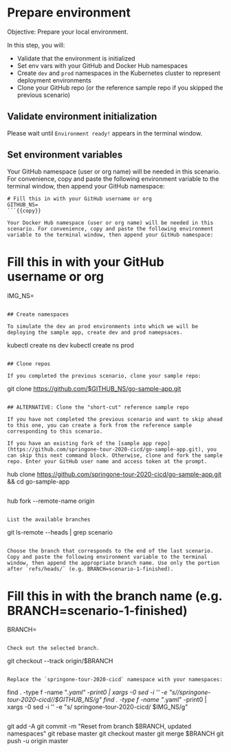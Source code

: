 # Prepare environment

Objective:
Prepare your local environment.

In this step, you will:
- Validate that the environment is initialized
- Set env vars with your GitHub and Docker Hub namespaces
- Create `dev` and `prod` namespaces in the Kubernetes cluster to represent deployment environments
- Clone your GitHub repo (or the reference sample repo if you skipped the previous scenario)

## Validate environment initialization

Please wait until `Environment ready!` appears in the terminal window.

## Set environment variables

Your GitHub namespace (user or org name) will be needed in this scenario. For convenience, copy and paste the following environment variable to the terminal window, then append your GitHub namespace:

```
# Fill this in with your GitHub username or org
GITHUB_NS=
```{{copy}}

Your Docker Hub namespace (user or org name) will be needed in this scenario. For convenience, copy and paste the following environment variable to the terminal window, then append your GitHub namespace:

```
# Fill this in with your GitHub username or org
IMG_NS=
```{{copy}}

## Create namespaces

To simulate the dev an prod environments into which we will be deploying the sample app, create dev and prod namepsaces.

```
kubectl create ns dev
kubectl create ns prod
```{{execute}}

## Clone repos

If you completed the previous scenario, clone your sample repo:

```
git clone https://github.com/$GITHUB_NS/go-sample-app.git
```{{execute}}

## ALTERNATIVE: Clone the "short-cut" reference sample repo

If you have not completed the previous scenario and want to skip ahead to this one, you can create a fork from the reference sample corresponding to this scenario.

If you have an existing fork of the [sample app repo](https://github.com/springone-tour-2020-cicd/go-sample-app.git), you can skip this next command block. Otherwise, clone and fork the sample repo. Enter your GitHub user name and access token at the prompt.

```
hub clone https://github.com/springone-tour-2020-cicd/go-sample-app.git && cd go-sample-app
```{{execute}}

```
hub fork --remote-name origin
```{{execute}}

List the available branches
```
git ls-remote --heads | grep scenario
```{{execute}}

Choose the branch that corresponds to the end of the last scenario. Copy and paste the following environment variable to the terminal window, then append the appropriate branch name. Use only the portion after `refs/heads/` (e.g. BRANCH=scenario-1-finished).
```
# Fill this in with the branch name (e.g. BRANCH=scenario-1-finished)
BRANCH=
```{{copy}}

Check out the selected branch.
```
git checkout --track origin/$BRANCH
```{{execute}}

Replace the `springone-tour-2020-cicd` namespace with your namespaces:

```
find . -type f -name "*.yaml" -print0 | xargs -0 sed -i '' -e "s/\/springone-tour-2020-cicd/\/$GITHUB_NS/g"
find . -type f -name "*.yaml" -print0 | xargs -0 sed -i '' -e "s/ springone-tour-2020-cicd/ $IMG_NS/g"
```{{execute}}

```
git add -A
git commit -m "Reset from branch $BRANCH, updated namespaces"
git rebase master
git checkout master
git merge $BRANCH
git push -u origin master
```{{execute}}
